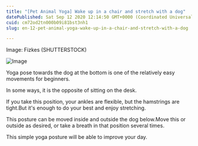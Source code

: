 ```yaml
---
title: "[Pet Animal Yoga] Wake up in a chair and stretch with a dog"
datePublished: Sat Sep 12 2020 12:14:50 GMT+0000 (Coordinated Universal Time)
cuid: cm72od2tn000b09i81bst3nh1
slug: en-12-pet-animal-yoga-wake-up-in-a-chair-and-stretch-with-a-dog

---
```



Image: Fizkes (SHUTTERSTOCK)

![Image](https://cdn.hashnode.com/res/hashnode/image/upload/v1739410938119/ccb12bb3-6a22-47ca-a115-37aa45daef79.jpeg)

Yoga pose towards the dog at the bottom is one of the relatively easy movements for beginners.

In some ways, it is the opposite of sitting on the desk.

If you take this position, your ankles are flexible, but the hamstrings are tight.But it's enough to do your best and enjoy stretching.

This posture can be moved inside and outside the dog below.Move this or outside as desired, or take a breath in that position several times.

This simple yoga posture will be able to improve your day.
